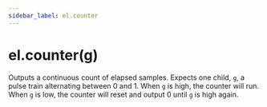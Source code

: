 ```yaml
---
sidebar_label: el.counter
---
```


# el.counter(g)

Outputs a continuous count of elapsed samples. Expects one child, `g`, a pulse
train alternating between 0 and 1. When `g` is high, the counter will run. When `g`
is low, the counter will reset and output 0 until `g` is high again.
